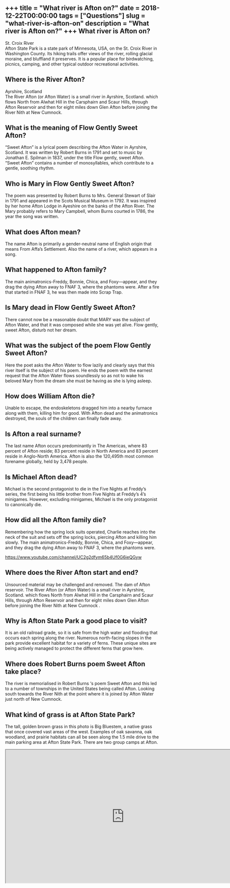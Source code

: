 +++
title = "What river is Afton on?"
date = 2018-12-22T00:00:00
tags = ["Questions"]
slug = "what-river-is-afton-on"
description = "What river is Afton on?"
+++
What river is Afton on?
-----------------------

St. Croix River  
Afton State Park is a state park of Minnesota, USA, on the St. Croix River in Washington County. Its hiking trails offer views of the river, rolling glacial moraine, and bluffland it preserves. It is a popular place for birdwatching, picnics, camping, and other typical outdoor recreational activities.

Where is the River Afton?
-------------------------

Ayrshire, Scotland  
The River Afton (or Afton Water) is a small river in Ayrshire, Scotland. which flows North from Alwhat Hill in the Carsphairn and Scaur Hills, through Afton Reservoir and then for eight miles down Glen Afton before joining the River Nith at New Cumnock.

What is the meaning of Flow Gently Sweet Afton?
-----------------------------------------------

“Sweet Afton” is a lyrical poem describing the Afton Water in Ayrshire, Scotland. It was written by Robert Burns in 1791 and set to music by Jonathan E. Spilman in 1837, under the title Flow gently, sweet Afton. “Sweet Afton” contains a number of monosyllables, which contribute to a gentle, soothing rhythm.

Who is Mary in Flow Gently Sweet Afton?
---------------------------------------

The poem was presented by Robert Burns to Mrs. General Stewart of Slair in 1791 and appeared in the Scots Musical Museum in 1792. It was inspired by her home Afton Lodge in Ayeshire on the banks of the Afton River. The Mary probably refers to Mary Campbell, whom Burns courted in 1786, the year the song was written.

What does Afton mean?
---------------------

The name Afton is primarily a gender-neutral name of English origin that means From Affa’s Settlement. Also the name of a river, which appears in a song.

What happened to Afton family?
------------------------------

The main animatronics-Freddy, Bonnie, Chica, and Foxy—appear, and they drag the dying Afton away to FNAF 3, where the phantoms were. After a fire that started in FNAF 3, he was then made into Scrap Trap.

Is Mary dead in Flow Gently Sweet Afton?
----------------------------------------

There cannot now be a reasonable doubt that MARY was the subject of Afton Water, and that it was composed while she was yet alive. Flow gently, sweet Afton, disturb not her dream.

What was the subject of the poem Flow Gently Sweet Afton?
---------------------------------------------------------

Here the poet asks the Afton Water to flow lazily and clearly says that this river itself is the subject of his poem. He ends the poem with the earnest request that the Afton Water flows soundlessly so as not to wake his beloved Mary from the dream she must be having as she is lying asleep.

How does William Afton die?
---------------------------

Unable to escape, the endoskeletons dragged him into a nearby furnace along with them, killing him for good. With Afton dead and the animatronics destroyed, the souls of the children can finally fade away.

Is Afton a real surname?
------------------------

The last name Afton occurs predominantly in The Americas, where 83 percent of Afton reside; 83 percent reside in North America and 83 percent reside in Anglo-North America. Afton is also the 120,495th most common forename globally, held by 3,478 people.

Is Michael Afton dead?
----------------------

Michael is the second protagonist to die in the Five Nights at Freddy’s series, the first being his little brother from Five Nights at Freddy’s 4’s minigames. However, excluding minigames, Michael is the only protagonist to canonically die.

How did all the Afton family die?
---------------------------------

Remembering how the spring lock suits operated, Charlie reaches into the neck of the suit and sets off the spring locks, piercing Afton and killing him slowly. The main animatronics-Freddy, Bonnie, Chica, and Foxy—appear, and they drag the dying Afton away to FNAF 3, where the phantoms were.

https://www.youtube.com/channel/UC2g2dfym65b4Uf0G6ieQGyw

Where does the River Afton start and end?
-----------------------------------------

Unsourced material may be challenged and removed. The dam of Afton reservoir. The River Afton (or Afton Water) is a small river in Ayrshire, Scotland. which flows North from Alwhat Hill in the Carsphairn and Scaur Hills, through Afton Reservoir and then for eight miles down Glen Afton before joining the River Nith at New Cumnock .

Why is Afton State Park a good place to visit?
----------------------------------------------

It is an old railroad grade, so it is safe from the high water and flooding that occurs each spring along the river. Numerous north-facing slopes in the park provide excellent habitat for a variety of ferns. These unique sites are being actively managed to protect the different ferns that grow here.

Where does Robert Burns poem Sweet Afton take place?
----------------------------------------------------

The river is memorialised in Robert Burns ‘s poem Sweet Afton and this led to a number of townships in the United States being called Afton. Looking south towards the River Nith at the point where it is joined by Afton Water just north of New Cumnock.

What kind of grass is at Afton State Park?
------------------------------------------

The tall, golden brown grass in this photo is Big Bluestem, a native grass that once covered vast areas of the west. Examples of oak savanna, oak woodland, and prairie habitats can all be seen along the 1.5 mile drive to the main parking area at Afton State Park. There are two group camps at Afton.

<iframe allow="accelerometer; autoplay; clipboard-write; encrypted-media; gyroscope; picture-in-picture" allowfullscreen="" class="__youtube_prefs__  epyt-is-override  no-lazyload" data-no-lazy="1" data-origheight="433" data-origwidth="770" data-skipgform_ajax_framebjll="" height="433" id="_ytid_40926" loading="lazy" src="https://www.youtube.com/embed/jc8wih1MW14?enablejsapi=1&autoplay=0&cc_load_policy=0&cc_lang_pref=&iv_load_policy=1&loop=0&modestbranding=0&rel=1&fs=1&playsinline=0&autohide=2&theme=dark&color=red&controls=1&" title="YouTube player" width="770"></iframe>
